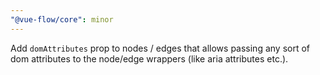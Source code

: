 ```yaml
---
"@vue-flow/core": minor
---
```


Add `domAttributes` prop to nodes / edges that allows passing any sort of dom attributes to the node/edge wrappers (like aria attributes etc.).
